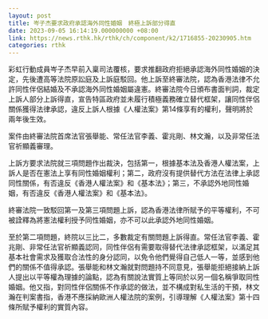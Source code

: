 ```yaml
---
layout: post
title: 岑子杰要求政府承認海外同性婚姻　終極上訴部分得直
date: 2023-09-05 16:14:19.000000000 +08:00
link: https://news.rthk.hk/rthk/ch/component/k2/1716855-20230905.htm
categories: rthk
---
```


彩虹行動成員岑子杰早前入稟司法覆核，要求推翻政府拒絕承認海外同性婚姻的決定，先後遭高等法院原訟庭及上訴庭駁回。他上訴至終審法院，認為香港法律不允許同性伴侶結婚及不承認海外同性婚姻屬違憲。終審法院今日頒布書面判詞，裁定上訴人部分上訴得直，宣告特區政府並未履行積極義務確立替代框架，讓同性伴侶關係獲得法律承認，違反上訴人根據《人權法案》第14條享有的權利，聲明將於兩年後生效。

案件由終審法院首席法官張舉能、常任法官李義、霍兆剛、林文瀚，以及非常任法官祈顯義審理。

上訴方要求法院就三項問題作出裁決，包括第一，根據基本法及香港人權法案，上訴人是否在憲法上享有同性婚姻權利；第二，政府沒有提供替代方法在法律上承認同性關係，有否違反《香港人權法案》和《基本法》；第三，不承認外地同性婚姻，有否違反《香港人權法案》和《基本法》。

終審法院一致駁回第一及第三項問題上訴，認為香港法律所賦予的平等權利，不可被詮釋為將憲法權利授予同性婚姻，亦不可以此承認外地同性婚姻。

至於第二項問題，終院以三比二，多數裁定有關問題上訴得直。常任法官李義、霍兆剛、非常任法官祈顯義認同，同性伴侶有需要取得替代法律承認框架，以滿足其基本社會需求及獲取合法性的身分認同，以免令他們覺得自己低人一等，並感到他們的關係不值得承認。張舉能和林文瀚就對問題持不同意見，張舉能拒絕接納上訴人提出以平等權為理據的論點，認為有關說法實質上等同於以另一個名稱爭取同性婚姻。他又指，對同性伴侶關係不作承認的做法，並不構成對私生活的干預，林文瀚在判案書指，香港不應採納歐洲人權法院的案例，引導理解《人權法案》第十四條所賦予權利的實質內容。

